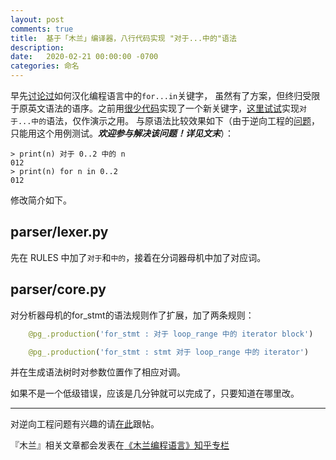```yaml
---
layout: post
comments: true
title:  基于「木兰」编译器，八行代码实现 "对于...中的"语法
description: 
date:   2020-02-21 00:00:00 -0700
categories: 命名
---
```


早先[讨论过](https://github.com/program-in-chinese/overview/issues/40#issuecomment-337780621)如何汉化编程语言中的`for...in`关键字， 虽然有了方案，但终归受限于原英文语法的语序。之前用[很少代码](https://zhuanlan.zhihu.com/p/104723661)实现了一个新关键字，[这里试试](https://github.com/nobodxbodon/mulan/commit/555f6684a04eda4d4bc33343b19975275b934c77)实现`对于...中的`语法，仅作演示之用。 与原语法比较效果如下（由于逆向工程的[问题](https://github.com/MulanRevive/mulan/issues/6)，只能用这个用例测试。***欢迎参与解决该问题！详见文末***）：
```
> print(n) 对于 0..2 中的 n
012
> print(n) for n in 0..2
012
```
修改简介如下。
## parser/lexer.py

先在 RULES 中加了`对于`和`中的`，接着在分词器母机中加了对应词。
## parser/core.py

对分析器母机的for_stmt的语法规则作了扩展，加了两条规则：
```python
    @pg_.production('for_stmt : 对于 loop_range 中的 iterator block')

    @pg_.production('for_stmt : stmt 对于 loop_range 中的 iterator')
```
并在生成语法树时对参数位置作了相应对调。

如果不是一个低级错误，应该是几分钟就可以完成了，只要知道在哪里改。

----------
对逆向工程问题有兴趣的请[在此](https://github.com/MulanRevive/bounty/issues/7​)跟帖。

『木兰』相关文章都会发表在[《木兰编程语言》知乎专栏](https://zhuanlan.zhihu.com/ulang)